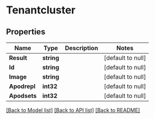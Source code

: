 # Tenantcluster

## Properties
Name | Type | Description | Notes
------------ | ------------- | ------------- | -------------
**Result** | **string** |  | [default to null]
**Id** | **string** |  | [default to null]
**Image** | **string** |  | [default to null]
**Apodrepl** | **int32** |  | [default to null]
**Apodsets** | **int32** |  | [default to null]

[[Back to Model list]](../README.md#documentation-for-models) [[Back to API list]](../README.md#documentation-for-api-endpoints) [[Back to README]](../README.md)

